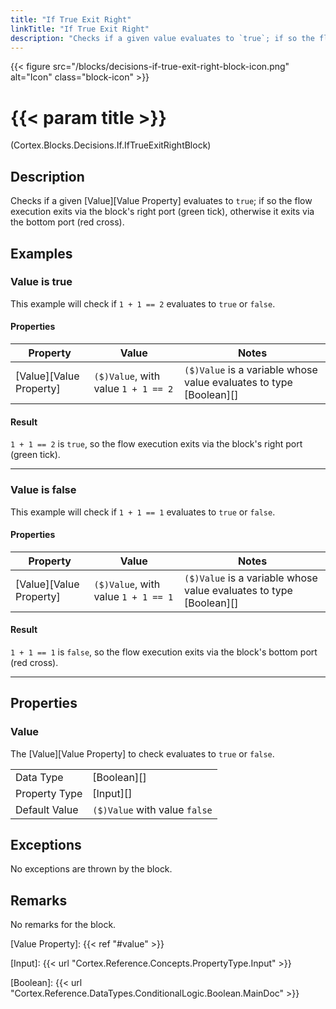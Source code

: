 ```yaml
---
title: "If True Exit Right"
linkTitle: "If True Exit Right"
description: "Checks if a given value evaluates to `true`; if so the flow execution exits via the block's right port, otherwise it exits via the bottom port."
---
```


{{< figure src="/blocks/decisions-if-true-exit-right-block-icon.png" alt="Icon" class="block-icon" >}}

# {{< param title >}}

<p class="namespace">(Cortex.Blocks.Decisions.If.IfTrueExitRightBlock)</p>

## Description

Checks if a given [Value][Value Property] evaluates to `true`; if so the flow execution exits via the block's right port (green tick), otherwise it exits via the bottom port (red cross).

## Examples

### Value is true

This example will check if `1 + 1 == 2` evaluates to `true` or `false`.

#### Properties

| Property           | Value                     | Notes                                    |
|--------------------|---------------------------|------------------------------------------|
| [Value][Value Property] | `($)Value`, with value `1 + 1 == 2` | `($)Value` is a variable whose value evaluates to type [Boolean][] |

#### Result

`1 + 1 == 2` is `true`, so the flow execution exits via the block's right port (green tick).

***

### Value is false

This example will check if `1 + 1 == 1` evaluates to `true` or `false`.

#### Properties

| Property           | Value                     | Notes                                    |
|--------------------|---------------------------|------------------------------------------|
| [Value][Value Property] | `($)Value`, with value `1 + 1 == 1` | `($)Value` is a variable whose value evaluates to type [Boolean][] |

#### Result

`1 + 1 == 1` is `false`, so the flow execution exits via the block's bottom port (red cross).

***

## Properties

### Value

The [Value][Value Property] to check evaluates to `true` or `false`.

| | |
|--------------------|---------------------------|
| Data Type | [Boolean][] |
| Property Type | [Input][] |
| Default Value | `($)Value` with value `false` |

## Exceptions

No exceptions are thrown by the block.

## Remarks

No remarks for the block.

[Value Property]: {{< ref "#value" >}}

[Input]: {{< url "Cortex.Reference.Concepts.PropertyType.Input" >}}

[Boolean]: {{< url "Cortex.Reference.DataTypes.ConditionalLogic.Boolean.MainDoc" >}}
